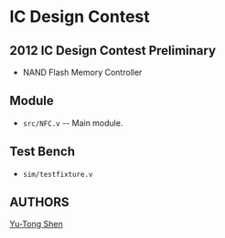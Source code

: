 # IC Design Contest

## 2012 IC Design Contest Preliminary
- NAND Flash Memory Controller

## Module
- `src/NFC.v` -- Main module.

## Test Bench
- `sim/testfixture.v`

## AUTHORS
[Yu-Tong Shen](https://github.com/yutongshen/)
